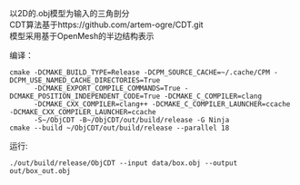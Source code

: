 以2D的.obj模型为输入的三角剖分 </br>
CDT算法基于https://github.com/artem-ogre/CDT.git </br>
模型采用基于OpenMesh的半边结构表示

编译：
```
cmake -DCMAKE_BUILD_TYPE=Release -DCPM_SOURCE_CACHE=~/.cache/CPM -DCPM_USE_NAMED_CACHE_DIRECTORIES=True
      -DCMAKE_EXPORT_COMPILE_COMMANDS=True -DCMAKE_POSITION_INDEPENDENT_CODE=True -DCMAKE_C_COMPILER=clang
      -DCMAKE_CXX_COMPILER=clang++ -DCMAKE_C_COMPILER_LAUNCHER=ccache -DCMAKE_CXX_COMPILER_LAUNCHER=ccache
      -S~/ObjCDT -B~/ObjCDT/out/build/release -G Ninja
cmake --build ~/ObjCDT/out/build/release --parallel 18
```

运行:
```
./out/build/release/ObjCDT --input data/box.obj --output out/box_out.obj
```
